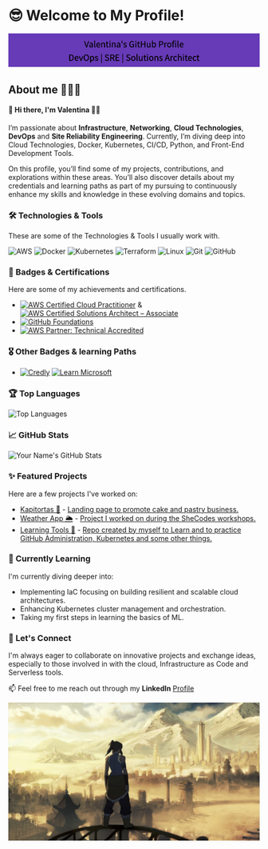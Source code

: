 # 😎 Welcome to My Profile! 

![Header Image](https://raw.githubusercontent.com/vmunozvaleria/vmunozvaleria/main/docs/img/header-image.png)

## About me 👩🏽‍💻

#### 👋 Hi there, I'm Valentina 🏳️‍🌈

I’m passionate about **Infrastructure**, **Networking**, **Cloud Technologies**, **DevOps** and **Site Reliability Engineering**. Currently, I’m diving deep into Cloud Technologies, Docker, Kubernetes, CI/CD, Python, and Front-End Development Tools.

On this profile, you’ll find some of my projects, contributions, and explorations within these areas. You’ll also discover details about my credentials and learning paths as part of my pursuing to continuously enhance my skills and knowledge in these evolving domains and topics.

### 🛠️ Technologies & Tools

These are some of the Technologies & Tools I usually work with.

![AWS](https://img.shields.io/badge/-AWS-FF9900?style=flat-square&logo=aws&logoColor=white)
![Docker](https://img.shields.io/badge/-Docker-2496ED?style=flat-square&logo=docker&logoColor=white)
![Kubernetes](https://img.shields.io/badge/-Kubernetes-326CE5?style=flat-square&logo=kubernetes&logoColor=white)
![Terraform](https://img.shields.io/badge/-Terraform-623CE4?style=flat-square&logo=terraform&logoColor=white)
![Linux](https://img.shields.io/badge/-Linux-FCC624?style=flat-square&logo=linux&logoColor=black)
![Git](https://img.shields.io/badge/-Git-F05032?style=flat-square&logo=git&logoColor=white)
![GitHub](https://img.shields.io/badge/-GitHub-181717?style=flat-square&logo=github&logoColor=white)

### 🏅 Badges & Certifications

Here are some of my achievements and certifications.

- [![AWS Certified Cloud Practitioner](https://img.shields.io/badge/AWS%20Certified%20Cloud%20Practitioner-FF9900?style=flat-square&logo=amazon-aws&logoColor=white)](https://www.credly.com/badges/a4e366ea-b441-4849-8f57-8c002d442985)
  & [![AWS Certified Solutions Architect – Associate](https://img.shields.io/badge/AWS%20Certified%20Solutions%20Architect%20%E2%80%93%20Associate-FF9900?style=flat-square&logo=amazon-aws&logoColor=white)](https://www.credly.com/badges/c41733f4-0cfd-42a2-97a3-5661287cb713)
- [![GitHub Foundations](https://img.shields.io/badge/GitHub%20Foundations-181717?style=flat-square&logo=github&logoColor=white)](https://www.credly.com/badges/3fae67c9-e916-43bf-a08b-37a2935e7377)
- [![AWS Partner: Technical Accredited](https://img.shields.io/badge/AWS%20Partner%3A%20Technical%20Accredited-FF9900?style=flat-square&logo=amazon-aws&logoColor=white)](https://www.credly.com/badges/1bfd27fb-bfc2-4aec-9beb-f6c7083396fe)

### 🎖️ Other Badges & learning Paths

- [![Credly](https://img.shields.io/badge/Credly-green)](https://www.credly.com/users/valentina-munoz-valeria.24193fba)
[![Learn Microsoft](https://img.shields.io/badge/Microsoft%20Learn-blue)](https://learn.microsoft.com/en-us/users/valentinapazmuozvaleria-0512/)


### 🏆 Top Languages

![Top Languages](https://github-readme-stats.vercel.app/api/top-langs/?username=vmunozvaleria&layout=compact&hide_border=true)

### 📈 GitHub Stats

![Your Name's GitHub Stats](https://github-readme-stats.vercel.app/api?username=vmunozvaleria&show_icons=true&hide_border=true)


### ✨ Featured Projects

Here are a few projects I've worked on:

- [Kapitortas 🍰](https://github.com/vmunozvaleria/kapitortas-front) - [Landing page to promote cake and pastry business.](https://kapitortas.cl/)
- [Weather App 🌦️](https://github.com/vmunozvaleria/weather_app_project_front) - [Project I worked on during the SheCodes workshops.](https://keen-booth-9dd012.netlify.app/)
- [Learning Tools 🔧](https://github.com/v-teacher/INY1106) - [Repo created by myself to Learn and to practice GitHub Administration, Kubernetes and some other things.](https://github.com/v-teacher/INY1106)

### 🌱 Currently Learning

I'm currently diving deeper into:

- Implementing IaC focusing on building resilient and scalable cloud architectures.
- Enhancing Kubernetes cluster management and orchestration.
- Taking my first steps in learning the basics of ML.

### 💬 Let's Connect

I'm always eager to collaborate on innovative projects and exchange ideas, especially to those involved in with the cloud, Infrastructure as Code and Serverless tools.

📫 Feel free to me reach out through my **LinkedIn** [Profile](https://www.linkedin.com/in/valentina-mvaleria)


![Footer Image](https://raw.githubusercontent.com/vmunozvaleria/vmunozvaleria/main/docs/img/footer-image.jpg)

<!---
vmunozvaleria/vmunozvaleria is a ✨ special ✨ repository because its `README.md` (this file) appears on your GitHub profile.
You can click the Preview link to take a look at your changes.

Google profile:
(https://www.cloudskillsboost.google/public_profiles/6dedf604-a7c8-4228-ba50-78b750ba9cce?qlcampaign=4p-EDUCR-GCCF2-MCO-APR2024-75).
--->
